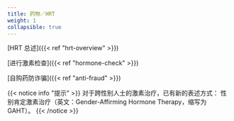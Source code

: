 ```yaml
---
title: 药物／HRT
weight: 1
collapsible: true
---
```


[HRT 总述]({{< ref "hrt-overview" >}})

[进行激素检查]({{< ref "hormone-check" >}})

[自购药防诈骗]({{< ref "anti-fraud" >}})

{{< notice info "提示" >}} 
对于跨性别人士的激素治疗，已有新的表述方式： 
性别肯定激素治疗（英文：Gender-Affirming Hormone Therapy，缩写为 GAHT）。 
{{< /notice >}}
